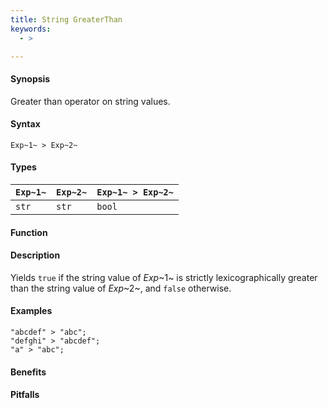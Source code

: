 ```yaml
---
title: String GreaterThan
keywords:
  - >

---
```


#### Synopsis

Greater than operator on string values.

#### Syntax

`Exp~1~ > Exp~2~`

#### Types


| `Exp~1~` | `Exp~2~` | `Exp~1~ > Exp~2~`  |
| --- | --- | --- |
| `str`     |  `str`    | `bool`                |


#### Function

#### Description

Yields `true` if the string value of _Exp_~1~ is strictly lexicographically greater
than the string value of _Exp_~2~, and `false` otherwise.

#### Examples

```rascal-shell
"abcdef" > "abc";
"defghi" > "abcdef";
"a" > "abc";
```

#### Benefits

#### Pitfalls

